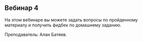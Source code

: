 ## Вебинар 4

На этом вебинаре вы можете задать вопросы по пройденному материалу и получить фидбек по домашнему заданию.

Преподаватель: Алан Батяев.